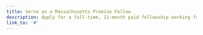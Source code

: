 ```yaml
---
title: Serve as a Massachusetts Promise Fellow
description: Apply for a full-time, 11-month paid fellowship working for a Boston-based youth organization while earning other benefits.
link_to: '#'
---
```

